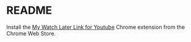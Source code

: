 # README

Install the [My Watch Later Link for Youtube](https://chrome.google.com/webstore/detail/jpalgjfpcepgbfpicgjnhhimbcgpbpho) Chrome extension from the Chrome Web Store.
